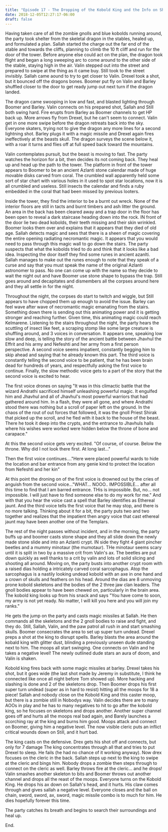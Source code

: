 ```yaml
---
title: "Episode 17 - The Dropping of the Kobold King and the Info on Shirak"
date: 2018-12-05T12:27:17-06:00
draft: false
---
```


Having taken care of all the zombie gnolls and blue kobolds running around, the party took shelter from the skeletal dragon in the stables, healed up, and formulated a plan. Sallah started the charge out the far end of the stable and towards the cliffs, planning to climb the 10 ft cliff and run for the door of the tower. Before anyone else could act on the plan, the dragon took flight and began a long sweeping arc to come around to the other side of the stable, staying high in the air. Valin stepped out into the street and prepared to swipe at the thing as it came buy. Still took to the street invisibly. Sallah came aound to try to get closer to Valin. Drexel took a shot, but it bounced off the dragons bones. Boomer put fly on Valin and Barley shuffled closer to the door to get ready jump out next turn if the dragon landed. 

The dragon came swooping in low and fast, and blasted lighting through Boomer and Barley. Valin connects on his prepared shot, Sallah and Still both swing hard. Fire erupts from Barley as Boomer channels to get HP back up. More arrows fly from Drexel, but he can't seem to connect. Valin get in one more swipe before the dragon retreats back into the sky. Everyone skaters, trying not to give the dragon any more lines for a second lightning shot. Barley plugs it with a magic missile and Drexel again fires ineffectively at the beasts skull. The dragon surveys the scene below it, with a roar it turns and flies off at full speed back toward the mountains. 

Valin contemplates pursuit, but the beast is moving to fast. The party watches the horizon for a bit, then decides its not coming back. They heal up and head up the path to the tower. The platform in front of the tower appears to Boomer to be an ancient Azlanti stone calendar made of huge movable disks carved from coral. The crumbled wall apparently held some sort of star chart with various holes in it used to spot star locations, now it is all crumbled and useless. Still insects the calendar and finds a ruby embedded in the coral that had been missed by previous looters. 

Inside the tower, they find the interior to be a burnt out wreck. None of the interior floors are still in tacts and burnt timbers and ash litter the ground. An area in the back has been cleared away and a trap door in the floor has been open to reveal a dark staircase heading down into the rock. IN front of the door lie two dead kobolds, their teeth missing and their skin wrinkled. Boomer looks them over and explains that it appears that they died of old age. Sallah detects magic and sees that there is a sheen of magic covering the entire opening radiating necromantic magic. It appears that you would need to pass through this magic wall to go down the stairs. The party suspects that what the kobolds tried to do and think that it looks like a bad idea. Inspecting the door itself they find some runes in ancient azanlti. Sallah manages to make out the runes enough to note that they speak of a curse and say that you must speak the name of the original Azlanti astronomer to pass. No one can come up with the name so they decide to wait the night out and have Boomer use stone shape to bypass the trap. Still goes around and decapitates and dismembers all the corpses around here and they all settle in for the night. 

Throughout the night, the corpses do start to twitch and wiggle, but Still appears to have chopped them up enough to avoid the issue. Barley can feel wave after wave of necromantic magic emanating from the stairs. Something down there is sending out this animating power and it is getting stronger and reaching further. Given time, this animating magic could reach Kelmarene. Listening to the stairs throughout the night, the party hears the scuttling of insect like feet, a scraping stomp like some large creature is shuffling around, and 3 voices in conversation. It appears one, speaking low slow and deep, is telling the story of the ancient battle between Jhavhul the Effrit and his army and Nefeshti and her army from a first person perspective. A second voice seems impatient, constantly begging him to skip ahead and saying that he already known this part. The third voice is constantly telling the second voice to be patient, that he has been brain dead for hundreds of years, and respectfully asking the first voice to continue. Finally, the slow methodic voice gets to a part of the story that the second voice is excited to hear. 

The first voice drones on saying "It was in this climactic battle that the wizard Andrathi sacrificed himself unleashing powerful magic. It engulfed him and Jhavhul and all of Jhavhul's most powerful warriors that had gathered around him. In a flash, they were all gone, and where Andrathi stood there was nothing but a scroll of paper left on the ground. In the chaos of the rout of out forces that followed, it was the gnoll Priest Shirak that picked up the scroll, and he fled with it back to the house of the beast. There he took it deep into the crypts, and the entrance to Jhavhuls halls where his wishes were worked were hidden below the throne of bone and carapace."

At this the second voice gets very excited. "Of course, of course. Below the throne. Why did I not look there first. At long last..."

Then the first voice continues...."Here were placed powerful wards to hide the location and bar entrance from any genie kind to protect the location from Nefeshti and her kin"

At this point the droning on of the first voice is drowned out by the cries of anguish from the second voice..."WHAT... NOOO.. IMPOSSIBLE... after all this time to find that I am barred entrance. THis is impossible.  But, no... not impossible. I will just have to find someone else to do my work for me." And with that you hear the voice cast a spell that Barley identifies as Ethereal jaunt. And the third voice tells the first voice that he may stop, and there is no more talking. Thinking about it for a bit, the party puts two and two together and realizes that the impatient then angry voice that cast ethereal jaunt may have been another one of the Templars. 

The rest of the night passes without incident, and in the morning, the party buffs up and boomer casts stone shape and they all slide down the newly made stone slide and into an Azlanti crypt. IN side they fight 4 giant pincher beetles and a mummy minotaur (the mumotaur). THe minotaur seems scary until it is split in two by a massive crit from Valin's ax. The beetles are put down quickly as well thanks to a crit by valin and lots of solid slicing and shooting all around. Moving on, the party busts into another crypt room with a  raised dias holding a intricately carved coral sarcophagus. Atop the sarcophagus is a nastily looking undead kobold with an axe in one hand and a crown of skulls and feathers on his head. Around the dias are 8 unmoving prone kobold skeletons and the bodies of the 2 three jaw clan leaders. The gnoll bodies appear to have been chewed on, particularly in the brain area. The kobold king looks up from his snack and says "You have come to soon, my army is not yet ready. No matter, I will kill you here and you will join my ranks."

He gets the jump on the party and casts magic missiles at Sallah. He then commands all the skeletons and the 2 gnoll bodies to raise and fight, and they do. Still, Sallah, Valin, and the paw patrol all rush in and start smashing skulls. Boomer consecrates the area to set up super turn undead. Drexel preps a shot at the king to disrupt spells.  Barley blasts the area around the kobald king with glitter dust, blinding a previously unseen dude standing next to him. The moops all start swinging. One connects on Valin and he takes a negative level! The newly outlined dude stars an aura of doom, and Valin is shaken. 

Kobold king fires back with some magic missiles at barley. Drexel takes his shot, but it goes wide (the last shot made by Jeremy in substitute, I think he connected like once all night before Tom showed up). More hacking and slashing is done and 2 of the skeletons drop. Then Boomer drops his first super turn undead (super as in hard to resist) hitting all the moops for 18 a piece! Sallah and nobody close on the Kobold King and this caster moop, but there is a zombie still in Nobodys way. Valin decides there are to many AOOs in play and he has to many negatives to hit to go after the kobold king, so he focuses on skeletons and drops another. Another super channel goes off and hurts all the moops real bad again, and Barely launches a scorching ray at the king and burns him good. Moops attack and connect on Boomer, giving him a negative level. The now visible cleric puts an inflict critical wounds down on Still, and it hurt bad.

 The king casts on the defensive. Drex gets his shot off and connects, but only for 7 damage The king concentrates through all that and tries to put Drexel to sleep. He fails (he had no chance of it working anyway). Now drex focuses on the cleric in the back. Sallah steps up next to the king to swipe at the cleric and bings him. Nobody drops a zombie then steps through to connect on the cleric as well. Barley throws fire at the cleric... and he drops! Valin smashes another skeleton to bits and Boomer throws out another channel and drops all the reast of the moops. Everyone turns on the Kobold King. He drops his ax down on Sallah's head, and it hurts. His claw comes through and gives sallah a negative level. Everyone closes and the ball on chain, sword, sword, ax, sword, magic missile combo is to much for him. He dies hopefully forever this time. 

The party catches its breath and begins to search their surroundings and heal up. 

End. 


